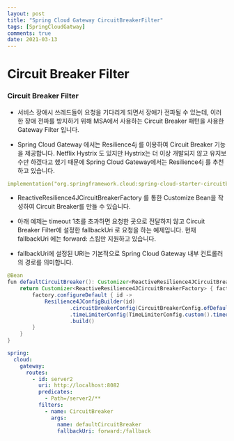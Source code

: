 ```yaml
---
layout: post
title: "Spring Cloud Gateway CircuitBreakerFilter"
tags: [SpringCloudGatway]
comments: true
date: 2021-03-13
---
```


# Circuit Breaker Filter

### Circuit Breaker Filter
- 서비스 장애시 쓰레드들이 요청을 기다리게 되면서 장애가 전파될 수 있는데, 이러한 장애 전파를 방지하기 위해 MSA에서 사용하는 Circuit Breaker 패턴을 사용한 Gateway Filter 입니다.

- Spring Cloud Gateway 에서는 Resilience4j 를 이용하여 Circuit Breaker 기능을 제공합니다. Netflix Hystrix 도 있지만 Hystrix는 더 이상 개발되지 않고 유지보수만 하겠다고 했기 때문에 Spring Cloud Gateway에서는 Resilience4j 를 추천하고 있습니다.

```yaml
implementation("org.springframework.cloud:spring-cloud-starter-circuitbreaker-reactor-resilience4j")
```

- ReactiveResilience4JCircuitBreakerFactory 를 통한 Customize Bean을 작성하여 Circuit Breaker를 만들 수 있습니다.

- 아래 예제는 timeout 1초를 초과하면 요청한 곳으로 전달하지 않고 Circuit Breaker Filter에 설정한 fallbackUri 로 요청을 하는 예제입니다. 현재 fallbackUri 에는 forward: 스킴만 지원하고 있습니다. 

- fallbackUri에 설정된 URI는 기본적으로 Spring Cloud Gateway 내부 컨트롤러의 경로를 의미합니다.

```java
@Bean
fun defaultCircuitBreaker(): Customizer<ReactiveResilience4JCircuitBreakerFactory> {
    return Customizer<ReactiveResilience4JCircuitBreakerFactory> { factory ->
        factory.configureDefault { id ->
            Resilience4JConfigBuilder(id)
                    .circuitBreakerConfig(CircuitBreakerConfig.ofDefaults())
                    .timeLimiterConfig(TimeLimiterConfig.custom().timeoutDuration(Duration.ofMillis(1000)).build())
                    .build()
        }
    }
}
```

```yaml
spring:
  cloud:
    gateway:
      routes:
        - id: server2
          uri: http://localhost:8082
          predicates:
            - Path=/server2/**
          filters:
            - name: CircuitBreaker
              args:
                name: defaultCircuitBreaker
                fallbackUri: forward:/fallback
```
